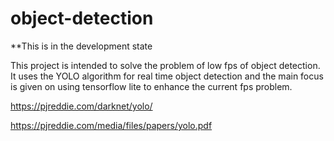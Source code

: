 # object-detection

**This is in the development state

This project is intended to solve the problem of low fps of object detection. It uses the YOLO algorithm for real time object detection and the main focus is given on using tensorflow lite to enhance the current fps problem.




https://pjreddie.com/darknet/yolo/

https://pjreddie.com/media/files/papers/yolo.pdf
